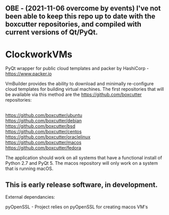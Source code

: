 ## OBE - (2021-11-06 overcome by events) I've not been able to keep this repo up to date with the boxcutter repositories, and compiled with current versions of Qt/PyQt.

# ClockworkVMs
PyQt wrapper for public cloud templates and packer by HashiCorp - https://www.packer.io

VmBuilder provides the ability to download and minimally re-configure cloud templates for building virtual machines.  The first repositories that will be available via this method are the https://github.com/boxcutter repositories:

<br>https://github.com/boxcutter/ubuntu
<br>https://github.com/boxcutter/debian
<br>https://github.com/boxcutter/bsd
<br>https://github.com/boxcutter/centos
<br>https://github.com/boxcutter/oraclelinux
<br>https://github.com/boxcutter/macos
<br>https://github.com/boxcutter/fedora

The application should work on all systems that have a functional install of Python 2.7 and PyQt 5.  The macos repository will only work on a system that is running macOS.

## This is early release software, in development.

External dependancies:

pyOpenSSL - Project relies on pyOpenSSL for creating macos VM's

